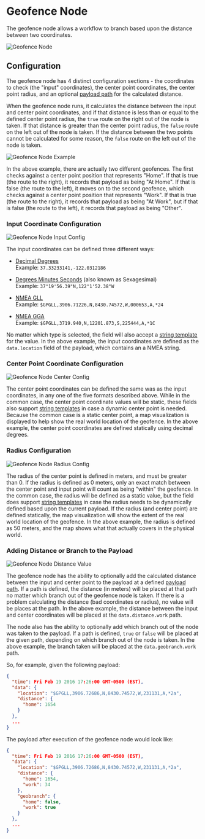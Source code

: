 # Geofence Node

The geofence node allows a workflow to branch based upon the distance between two coordinates.

![Geofence Node](/images/workflows/logic/geofence-node.png "Geofence Node")

## Configuration

The geofence node has 4 distinct configuration sections - the coordinates to check (the "input" coordinates), the center point coordinates, the center point radius, and an optional [payload path](/workflows/accessing-payload-data/#payload-paths) for the calculated distance.

When the geofence node runs, it calculates the distance between the input and center point coordinates, and if that distance is less than or equal to the defined center point radius, the `true` route on the right out of the node is taken. If that distance is greater than the center point radius, the `false` route on the left out of the node is taken. If the distance between the two points cannot be calculated for some reason, the `false` route on the left out of the node is taken.

![Geofence Node Example](/images/workflows/logic/geofence-node-example.png "Geofence Node Example")

In the above example, there are actually two different geofences. The first checks against a center point position that represents "Home". If that is true (the route to the right), it records that payload as being "At Home". If that is false (the route to the left), it moves on to the second geofence, which checks against a center point position that represents "Work". If that is true (the route to the right), it records that payload as being "At Work", but if that is false (the route to the left), it records that payload as being "Other".

### Input Coordinate Configuration

![Geofence Node Input Config](/images/workflows/logic/geofence-node-input-config.png "Geofence Node Input Config")

The input coordinates can be defined three different ways:

*   [Decimal Degrees](https://en.wikipedia.org/wiki/Decimal_degrees)<br/>
    Example: `37.33233141,-122.0312186`

*   [Degrees Minutes Seconds](https://en.wikipedia.org/wiki/Degree_(angle)#Subdivisions) (also known as Sexagesimal)<br/>
    Example: `37°19'56.39"N,122°1'52.38"W`

*   [NMEA GLL](http://www.gpsinformation.org/dale/nmea.htm#GLL)<br/>
    Example: `$GPGLL,3906.71226,N,8430.74572,W,000653,A,*24`

*   [NMEA GGA](http://www.gpsinformation.org/dale/nmea.htm#GGA)<br/>
    Example: `$GPGLL,3719.940,N,12201.873,S,225444,A,*1C`

No matter which type is selected, the field will also accept a [string template](/workflows/accessing-payload-data/#string-templates) for the value. In the above example, the input coordinates are defined as the `data.location` field of the payload, which contains an a NMEA string.

### Center Point Coordinate Configuration

![Geofence Node Center Config](/images/workflows/logic/geofence-node-center-config.png "Geofence Node Center Config")

The center point coordinates can be defined the same was as the input coordinates, in any one of the five formats described above.  While in the common case, the center point coordinate values will be static, these fields also support [string templates](/workflows/accessing-payload-data/#string-templates) in case a dynamic center point is needed. Because the common case is a static center point, a map visualization is displayed to help show the real world location of the geofence. In the above example, the center point coordinates are defined statically using decimal degrees.

### Radius Configuration

![Geofence Node Radius Config](/images/workflows/logic/geofence-node-radius-config.png "Geofence Node Radius Config")

The radius of the center point is defined in meters, and must be greater than 0.  If the radius is defined as 0 meters, only an exact match between the center point and input point will count as being "within" the geofence.  In the common case, the radius will be defined as a static value, but the field does support [string templates](/workflows/accessing-payload-data/#string-templates) in case the radius needs to be dynamically defined based upon the current payload. If the radius (and center point) are defined statically, the map visualization will show the extent of the real world location of the geofence. In the above example, the radius is defined as 50 meters, and the map shows what that actually covers in the physical world.

### Adding Distance or Branch to the Payload

![Geofence Node Distance Value](/images/workflows/logic/geofence-node-distance-value.png "Geofence Node Distance Value")

The geofence node has the ability to optionally add the calculated distance between the input and center point to the payload at a defined [payload path](/workflows/accessing-payload-data/#payload-paths). If a path is defined, the distance (in meters) will be placed at that path no matter which branch out of the geofence node is taken. If there is a problem calculating the distance (bad coordinates or radius), no value will be places at the path. In the above example, the distance between the input and center coordinates will be placed at the `data.distance.work` path.

The node also has the ability to optionally add which branch out of the node was taken to the payload.  If a path is defined, `true` or `false` will be placed at the given path, depending on which branch out of the node is taken. In the above example, the branch taken will be placed at the `data.geobranch.work` path.

 So, for example, given the following payload:

```json
{
  "time": Fri Feb 19 2016 17:26:00 GMT-0500 (EST),
  "data": {
    "location": "$GPGLL,3906.72686,N,8430.74572,W,231131,A,*2a",
    "distance": {
      "home": 1654
    }
  },
  ...
}
```

The payload after execution of the geofence node would look like:

```json
{
  "time": Fri Feb 19 2016 17:26:00 GMT-0500 (EST),
  "data": {
    "location": "$GPGLL,3906.72686,N,8430.74572,W,231131,A,*2a",
    "distance": {
      "home": 1654,
      "work": 34
    },
    "geobranch": {
      "home": false,
      "work": true
    }
  },
  ...
}
```
